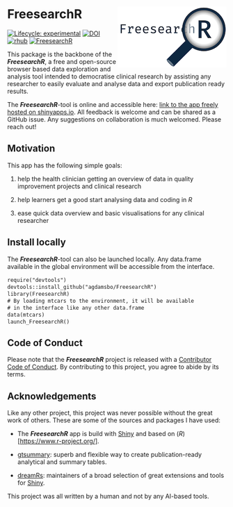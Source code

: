 # FreesearchR <img style="float: right;" src="logo-text-white-250.png">

<!-- badges: start -->
[![Lifecycle: experimental](https://img.shields.io/badge/lifecycle-experimental-orange.svg)](https://lifecycle.r-lib.org/articles/stages.html#experimental)
[![DOI](https://zenodo.org/badge/DOI/10.5281/zenodo.14527429.svg)](https://doi.org/10.5281/zenodo.14527429) 
[![rhub](https://github.com/agdamsbo/FreesearchR/actions/workflows/rhub.yaml/badge.svg)](https://github.com/agdamsbo/FreesearchR/actions/workflows/rhub.yaml)
[![FreesearchR](https://img.shields.io/badge/Shiny-shinyapps.io-blue?style=flat&labelColor=white&logo=RStudio&logoColor=blue)](https://agdamsbo.shinyapps.io/freesearcheR/)
<!-- badges: end -->

This package is the backbone of the ***FreesearchR***, a free and open-source browser based data exploration and analysis tool intended to democratise clinical research by assisting any researcher to easily evaluate and analyse data and export publication ready results.

The ***FreesearchR***-tool is online and accessible here: [link to the app freely hosted on shinyapps.io](https://agdamsbo.shinyapps.io/FreesearcheR/). All feedback is welcome and can be shared as a GitHub issue. Any suggestions on collaboration is much welcomed. Please reach out!

## Motivation

This app has the following simple goals:

1.   help the health clinician getting an overview of data in quality improvement projects and clinical research

1.   help learners get a good start analysing data and coding in *R*

1.   ease quick data overview and basic visualisations for any clinical researcher

## Install locally

The ***FreesearchR***-tool can also be launched locally. Any data.frame available in the global environment will be accessible from the interface.

```
require("devtools")
devtools::install_github("agdamsbo/FreesearchR")
library(FreesearchR)
# By loading mtcars to the environment, it will be available 
# in the interface like any other data.frame
data(mtcars) 
launch_FreesearchR()
```

## Code of Conduct

Please note that the ***FreesearchR*** project is released with a [Contributor Code of Conduct](https://contributor-covenant.org/version/2/1/CODE_OF_CONDUCT.html). By contributing to this project, you agree to abide by its terms.

## Acknowledgements

Like any other project, this project was never possible without the great work of others. These are some of the sources and packages I have used:

-   The ***FreesearchR*** app is build with [Shiny](https://shiny.posit.co/) and based on (*R*)[https://www.r-project.org/].

-   [gtsummary](https://www.danieldsjoberg.com/gtsummary/): superb and flexible way to create publication-ready analytical and summary tables.

-   [dreamRs](https://github.com/dreamRs): maintainers of a broad selection of great extensions and tools for [Shiny](https://shiny.posit.co/).

This project was all written by a human and not by any AI-based tools.
